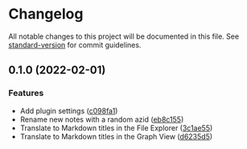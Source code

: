 # Changelog

All notable changes to this project will be documented in this file. See [standard-version](https://github.com/conventional-changelog/standard-version) for commit guidelines.

## 0.1.0 (2022-02-01)


### Features

* Add plugin settings ([c098fa1](https://github.com/gjorquera/obsidian-azid/commit/c098fa17f0c7edd1685462300ea0b2d1f2ebd8a0))
* Rename new notes with a random azid ([eb8c155](https://github.com/gjorquera/obsidian-azid/commit/eb8c155c17104276c2a6d9b2f004addd7051c21c))
* Translate to Markdown titles in the File Explorer ([3c1ae55](https://github.com/gjorquera/obsidian-azid/commit/3c1ae551175b4f01647b760e7967505acb6c156a))
* Translate to Markdown titles in the Graph View ([d6235d5](https://github.com/gjorquera/obsidian-azid/commit/d6235d5e4e4e7fd43a1b4ad4b86d358b95bc98ab))
